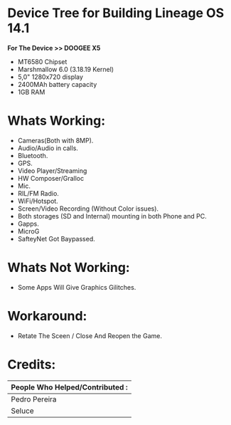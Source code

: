 # Device Tree for Building Lineage OS 14.1
  **For The Device >> DOOGEE X5**
- MT6580 Chipset
- Marshmallow 6.0 (3.18.19 Kernel)
- 5,0" 1280x720 display
- 2400MAh battery capacity
- 1GB RAM

# Whats Working:
- Cameras(Both with 8MP).
- Audio/Audio in calls.
- Bluetooth.
- GPS.
- Video Player/Streaming
- HW Composer/Gralloc
- Mic.
- RIL/FM Radio.
- WiFi/Hotspot.
- Screen/Video Recording (Without Color issues).
- Both storages (SD and Internal) mounting in both Phone and PC.
- Gapps.
- MicroG
- SafteyNet Got Baypassed.

# Whats Not Working:
- Some Apps Will Give Graphics Gilitches.

# Workaround:
- Retate The Sceen / Close And Reopen the Game.

# Credits:
| People Who Helped/Contributed : |
| :-------|
| Pedro Pereira | 
| Seluce |
